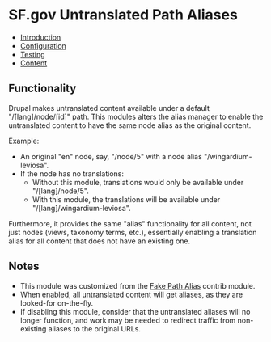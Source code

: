 # SF.gov Untranslated Path Aliases

- [Introduction](#introduction)
- [Configuration](#configuration)
- [Testing](#testing)
- [Content](#content)

## Functionality
Drupal makes untranslated content available under a default "/[lang]/node/[id]" path. This modules alters the
alias manager to enable the untranslated content to have the same node alias as the original content.

Example:

- An original "en" node, say, "/node/5" with a node alias "/wingardium-leviosa".
- If the node has no translations:
  - Without this module, translations would only be available under "/[lang]/node/5".
  - With this module, the translations will be available under "/[lang]/wingardium-leviosa".

Furthermore, it provides the same "alias" functionality for all content, not just nodes (views, taxonomy terms, etc.),
essentially enabling a translation alias for all content that does not have an existing one.


## Notes
- This module was customized from the [Fake Path Alias](https://www.drupal.org/project/fake_path_alias) contrib module.
- When enabled, all untranslated content will get aliases, as they are looked-for on-the-fly.
- If disabling this module, consider that the untranslated aliases will no longer function, and work may be needed to
redirect traffic from non-existing aliases to the original URLs.
